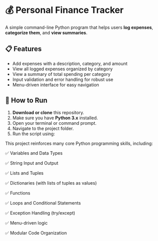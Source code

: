 # 💰 Personal Finance Tracker

A simple command-line Python program that helps users **log expenses**, **categorize them**, and **view summaries**. 

## 📋 Features

- Add expenses with a description, category, and amount
- View all logged expenses organized by category
- View a summary of total spending per category
- Input validation and error handling for robust use
- Menu-driven interface for easy navigation

## 🚀 How to Run

1. **Download or clone** this repository.
2. Make sure you have **Python 3.x** installed.
3. Open your terminal or command prompt.
4. Navigate to the project folder.
5. Run the script using:

This project reinforces many core Python programming skills, including:

✅ Variables and Data Types

✅ String Input and Output

✅ Lists and Tuples

✅ Dictionaries (with lists of tuples as values)

✅ Functions

✅ Loops and Conditional Statements

✅ Exception Handling (try/except)

✅ Menu-driven logic

✅ Modular Code Organization
